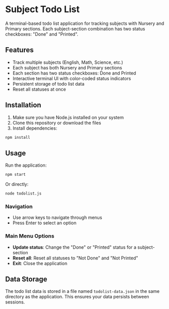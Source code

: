 # Subject Todo List

A terminal-based todo list application for tracking subjects with Nursery and Primary sections. Each subject-section combination has two status checkboxes: "Done" and "Printed".

## Features

- Track multiple subjects (English, Math, Science, etc.)
- Each subject has both Nursery and Primary sections
- Each section has two status checkboxes: Done and Printed
- Interactive terminal UI with color-coded status indicators
- Persistent storage of todo list data
- Reset all statuses at once

## Installation

1. Make sure you have Node.js installed on your system
2. Clone this repository or download the files
3. Install dependencies:

```bash
npm install
```

## Usage

Run the application:

```bash
npm start
```

Or directly:

```bash
node todolist.js
```

### Navigation

- Use arrow keys to navigate through menus
- Press Enter to select an option

### Main Menu Options

- **Update status**: Change the "Done" or "Printed" status for a subject-section
- **Reset all**: Reset all statuses to "Not Done" and "Not Printed"
- **Exit**: Close the application

## Data Storage

The todo list data is stored in a file named `todolist-data.json` in the same directory as the application. This ensures your data persists between sessions. 